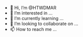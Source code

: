 - 👋 Hi, I’m @HTWDMAR
- 👀 I’m interested in ...
- 🌱 I’m currently learning ...
- 💞️ I’m looking to collaborate on ...
- 📫 How to reach me ...

<!---
HTWDMAR/HTWDMAR is a ✨ special ✨ repository because its `README.md` (this file) appears on your GitHub profile.
You can click the Preview link to take a look at your changes.
--->
